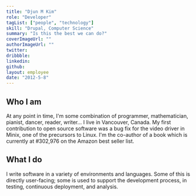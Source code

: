 ```yaml
---
title: "Djun M Kim"
role: "Developer"
tagList: ["people", "technology"]
skill: "Drupal, Computer Science"
summary: "Is this the best we can do?"
coverImageUrl: ""
authorImageUrl: ""
twitter: 
dribbble:
linkedin: 
github:
layout: employee
date: "2012-5-8"
---
```


## Who I am

At any point in time, I'm some combination of programmer, mathematician, pianist, dancer, reader, writer...  I live in Vancouver, Canada. My first contribution to open source software was a bug fix for the video driver in Minix, one of the precursors to Linux. I'm the co-author of a book which is currently at #302,976 on the Amazon best seller list.

## What I do

I write software in a variety of environments and languages.  Some of this is directly user-facing; some is used to support the development process, in testing, continuous deployment, and analysis.